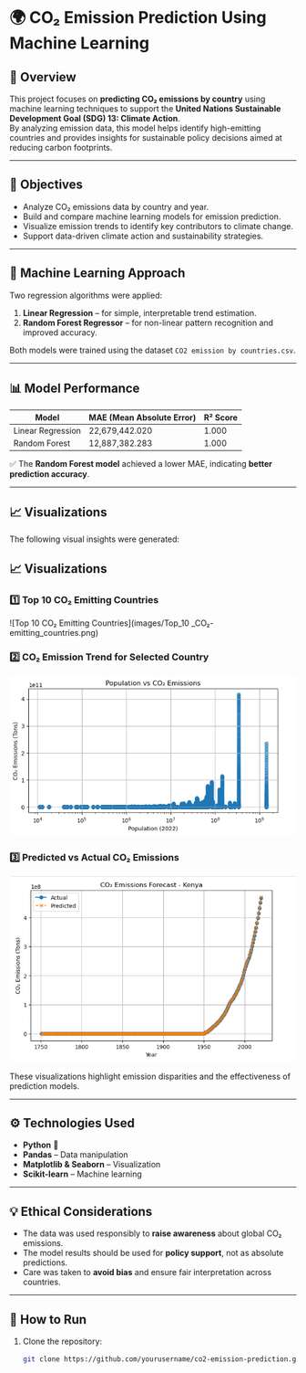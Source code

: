 # 🌍 CO₂ Emission Prediction Using Machine Learning

## 📖 Overview
This project focuses on **predicting CO₂ emissions by country** using machine learning techniques to support the **United Nations Sustainable Development Goal (SDG) 13: Climate Action**.  
By analyzing emission data, this model helps identify high-emitting countries and provides insights for sustainable policy decisions aimed at reducing carbon footprints.

---

## 🎯 Objectives
- Analyze CO₂ emissions data by country and year.  
- Build and compare machine learning models for emission prediction.  
- Visualize emission trends to identify key contributors to climate change.  
- Support data-driven climate action and sustainability strategies.

---

## 🧠 Machine Learning Approach
Two regression algorithms were applied:
1. **Linear Regression** – for simple, interpretable trend estimation.  
2. **Random Forest Regressor** – for non-linear pattern recognition and improved accuracy.

Both models were trained using the dataset `CO2 emission by countries.csv`.

---

## 📊 Model Performance

| Model              | MAE (Mean Absolute Error) | R² Score |
|--------------------|---------------------------|----------|
| Linear Regression  | 22,679,442.020            | 1.000    |
| Random Forest      | 12,887,382.283            | 1.000    |

✅ The **Random Forest model** achieved a lower MAE, indicating **better prediction accuracy**.

---

## 📈 Visualizations
The following visual insights were generated:
## 📈 Visualizations

### 1️⃣ Top 10 CO₂ Emitting Countries
![Top 10 CO₂ Emitting Countries](images/Top_10 _CO₂-emitting_countries.png)

### 2️⃣ CO₂ Emission Trend for Selected Country
![Population vs CO₂ Emissions](images/Population_vs_CO2_Emmission.png)

### 3️⃣ Predicted vs Actual CO₂ Emissions
![Predicted vs Actual](images/Predicted_vs._Actual_emissions_comparison.png)


These visualizations highlight emission disparities and the effectiveness of prediction models.

---

## ⚙️ Technologies Used
- **Python** 🐍  
- **Pandas** – Data manipulation  
- **Matplotlib & Seaborn** – Visualization  
- **Scikit-learn** – Machine learning  

---

## 💡 Ethical Considerations
- The data was used responsibly to **raise awareness** about global CO₂ emissions.  
- The model results should be used for **policy support**, not as absolute predictions.  
- Care was taken to **avoid bias** and ensure fair interpretation across countries.

---

## 🚀 How to Run
1. Clone the repository:
   ```bash
   git clone https://github.com/yourusername/co2-emission-prediction.git
